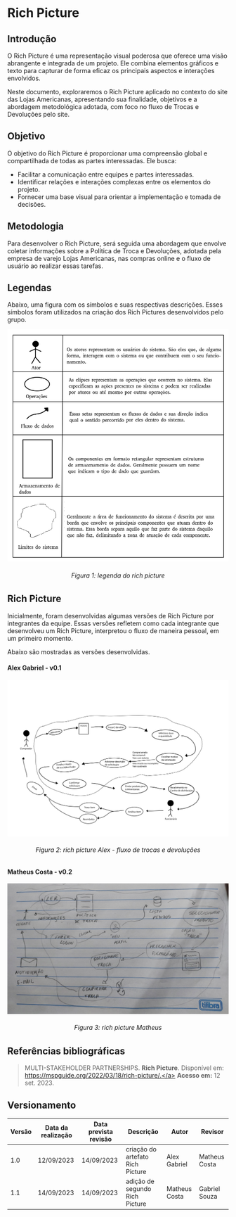 # Rich Picture
## Introdução

O Rich Picture é uma representação visual poderosa que oferece uma visão abrangente e integrada de um projeto. Ele combina elementos gráficos e texto para capturar de forma eficaz os principais aspectos e interações envolvidos.

Neste documento, exploraremos o Rich Picture aplicado no contexto do site das Lojas Americanas, apresentando sua finalidade, objetivos e a abordagem metodológica adotada, com foco no fluxo de Trocas e Devoluções pelo site.

## Objetivo

O objetivo do Rich Picture é proporcionar uma compreensão global e compartilhada de todas as partes interessadas. Ele busca:

- Facilitar a comunicação entre equipes e partes interessadas.
- Identificar relações e interações complexas entre os elementos do projeto.
- Fornecer uma base visual para orientar a implementação e tomada de decisões.

## Metodologia

Para desenvolver o Rich Picture, será seguida uma abordagem que envolve coletar informações sobre a Política de Troca e Devoluções, adotada pela empresa de varejo Lojas Americanas, nas compras online e o fluxo de usuário ao realizar essas tarefas. 


## Legendas
Abaixo, uma figura com os símbolos e suas respectivas descrições. Esses símbolos foram utilizados na criação dos Rich Pictures desenvolvidos pelo grupo.
<div align="center" >
    <img src="../Assets/base/richpicture/leg_richpic.png">
</div>
<h6 align = "center">Figura 1: legenda do rich picture</h6>

## Rich Picture

Inicialmente, foram desenvolvidas algumas versões de Rich Picture por integrantes da equipe. Essas versões refletem como cada integrante que desenvolveu um Rich Picture, interpretou o fluxo de maneira pessoal, em um primeiro momento.

Abaixo são mostradas as versões desenvolvidas.

#### Alex Gabriel - v0.1
<div align="center" >
    <img src="../Assets/base/richpicture/rich-picture.png">
</div>
<h6 align = "center">Figura 2: rich picture Alex - fluxo de trocas e devoluções</h6>

#### Matheus Costa - v0.2
<div align="center" >
    <img src="../Assets/base/richpicture/rich-pic-matheus.jpg">
</div>
<h6 align = "center">Figura 3: rich picture Matheus</h6>

## Referências bibliográficas
> MULTI-STAKEHOLDER PARTNERSHIPS. **Rich Picture**. Disponível em: <a href="https://mspguide.org/2022/03/18/rich-picture/." target="__blank">https://mspguide.org/2022/03/18/rich-picture/.</a> **Acesso em:** 12 set. 2023.

## Versionamento

| Versão | Data da realização | Data prevista revisão | Descrição | Autor | Revisor |
|--------|------|------|-----------|-------|---------|
| 1.0    | 12/09/2023 | 14/09/2023| criação do artefato Rich Picture | Alex Gabriel |Matheus Costa|
| 1.1    | 14/09/2023 | 14/09/2023| adição de segundo Rich Picture | Matheus Costa |Gabriel Souza |
